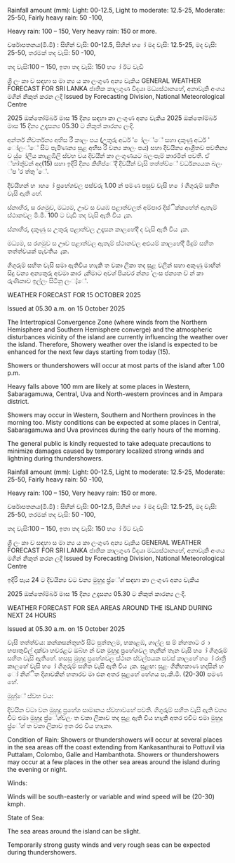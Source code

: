Rainfall amount (mm): Light: 00-12.5, Light to moderate: 12.5-25, Moderate: 25-50, Fairly heavy rain: 50 -100,

Heavy rain: 100 – 150, Very heavy rain: 150 or more.

වර්ෂාපතනය(මි.මී) : සිහින් වැසි: 00-12.5, සිහින් හ ෝ මද වැසි: 12.5-25, මද වැසි: 25-50, තරමක් තද වැසි: 50 -100,

තද වැසි:100 – 150, ඉතා තද වැසි: 150 හ ෝ ඊට වැඩි

ශ්‍රී ලං කා ව සඳහා ස මා න්‍ය ය කා ලංගුණ අන්‍ය වැකිය GENERAL WEATHER FORECAST FOR SRI LANKA ජාතික කාලගුණ විදයා මධ්‍යස්ථානහේ, අනාවැකි අංශය මගින් නිකුත් කරන ලදි Issued by Forecasting Division, National Meteorological Centre

2025 ඔක්තෝම්බර් මාස 15 දින්‍ය සඳහා කා ලංගුණ අන්‍ය වැකිය 2025 ඔක්තෝම්බර් මාස 15 දින්‍ය උදෑසන්‍ය 05.30 ට නිකුත් කාරන්‍ය ලංදි.

අන්තර් නිවර්තන්‍ය අභිස රී කාලං පය (උතුරු අර්ධ ් ෝලං්ේ සහා දකුණු අර්ධ ් ෝලං්ේ සිට පැමි්ණන්‍ය සුළ අභිස රී වන්‍ය කාලං පය) සහා දිවයින්‍ය ආශ්‍රිතව පවතින්‍ය ව යු් ෝලීය කාැළඹිලි ස්වභ වය දිවයි්න් කා ලංගුණයට බලංපෑම් කාරමින් පවතී. ඒ ්හා්තු්වන් අද(15) සහා ඉදිරි දින්‍ය කිහිප්ේදී දිවයි්න් වැසි තත්ත්ව්ේ වර්ධන්‍යයක බලං ්ප ්ර ත්තු ්ේ.

දිවයිහන් හ ාහ ෝ ප්‍රහේශවල පස්වරු 1.00 න් පමණ පසුව වැසි හ ෝ ගිගුරුම් සහිත වැසි ඇති හේ.

ස්නාහිර, ස රගමුව, මධ්‍යම, ඌව ස වයඹ පළාත්වලත් අම්පාර දිස්ික්කහේත් ඇතැම් ස්ථානවල මි.මී. 100 ට වැඩි තද වැසි ඇති විය ැක.

ස්නාහිර, දකුණු ස උතුරු පළාත්වල උදෑසන කාලහේදී ද වැසි ඇති විය ැක.

මධ්‍යම, ස රගමුව ස ඌව පළාත්වල ඇතැම් ස්ථානවල අළුයම් කාලහේදී මීදුම් සහිත තත්ත්වයක් පැවතිය ැක.

ගිගුරුම් සහිත වැසි සමා ඇතිවිය හාැකි ත වකා ලිකා තද සුළ වලින් සහා අකුණු මාඟින් සිදු වන්‍ය අන්‍යතුරු අවමා කාර ැනීමාට අවශ්‍ පියවර න්න්‍ය ්ලංස ජන්‍යත ව් න් කා රුණිකාව ඉල්ලං සිටිනු ලංැ්ේ.

WEATHER FORECAST FOR 15 OCTOBER 2025

Issued at 05.30 a.m. on 15 October 2025

The Intertropical Convergence Zone (where winds from the Northern Hemisphere and Southern Hemisphere converge) and the atmospheric disturbances vicinity of the island are currently influencing the weather over the island. Therefore, Showery weather over the island is expected to be enhanced for the next few days starting from today (15).

Showers or thundershowers will occur at most parts of the island after 1.00 p.m.

Heavy falls above 100 mm are likely at some places in Western, Sabaragamuwa, Central, Uva and North-western provinces and in Ampara district.

Showers may occur in Western, Southern and Northern provinces in the morning too. Misty conditions can be expected at some places in Central, Sabaragamuwa and Uva provinces during the early hours of the morning.

The general public is kindly requested to take adequate precautions to minimize damages caused by temporary localized strong winds and lightning during thundershowers.

Rainfall amount (mm): Light: 00-12.5, Light to moderate: 12.5-25, Moderate: 25-50, Fairly heavy rain: 50 -100,

Heavy rain: 100 – 150, Very heavy rain: 150 or more.

වර්ෂාපතනය(මි.මී) : සිහින් වැසි: 00-12.5, සිහින් හ ෝ මද වැසි: 12.5-25, මද වැසි: 25-50, තරමක් තද වැසි: 50 -100,

තද වැසි:100 – 150, ඉතා තද වැසි: 150 හ ෝ ඊට වැඩි

ශ්‍රී ලං කා ව සඳහා ස මා න්‍ය ය කා ලංගුණ අන්‍ය වැකිය GENERAL WEATHER FORECAST FOR SRI LANKA ජාතික කාලගුණ විදයා මධ්‍යස්ථානහේ, අනාවැකි අංශය මගින් නිකුත් කරන ලදි Issued by Forecasting Division, National Meteorological Centre

ඉදිරි පැය 24 ට දිවයින්‍ය වට වන්‍ය මුහුදු ප්‍ර්ේශ්‍ සඳහා කා ලංගුණ අන්‍ය වැකිය

2025 ඔක්තෝම්බර් මාස 15 දින්‍ය උදෑසන්‍ය 05.30 ට නිකුත් කාරන්‍ය ලංදි.

WEATHER FORECAST FOR SEA AREAS AROUND THE ISLAND DURING NEXT 24 HOURS

Issued at 05.30 a.m. on 15 October 2025

වැසි තත්ත්වය: කන්කසන්තුහර් සිට පුත්තලම, හකාළඹ, ගාල්ල ස ම් න්හතාට ර ා හපාතුවිල් දක්වා හවරළට ඔබ්හ න් වන මුහුදු ප්‍රහේශවල තැනින් තැන වැසි හ ෝ ගිගුරුම් සහිත වැසි ඇතිහේ. හසසු මුහුදු ප්‍රහේශවල ස්ථාන ස්වල්පයක සවස් කාලහේ හ ෝ රාත්‍රී කාලහේ වැසි හ ෝ ගිගුරුම් සහිත වැසි ඇති විය ැක. සුළඟ: සුළං ගිනිහකාණ හදසින් හ ෝ නිශ්ිත දිශාවකින් හතාරව මා එන අතර සුළහේ හේගය පැ.කි.මී. (20-30) පමණ හේ.

මුහු්ේ ස්වභ වය:

දිවයින වටා වන මුහුදු ප්‍රහේශ සාමානය ස්වභාවහේ පවතී. ගිගුරුම් සහිත වැසි ඇති වන්‍ය විට එමා මුහුදු ප්‍ර්ේශ්‍වලං ත වකා ලිකාව තද සුළ ඇති විය හාැකි අතර එවිට එමා මුහුදු ප්‍ර්ේශ්‍ ත වකා ලිකාව ඉත රළු විය හාැකා.

Condition of Rain: Showers or thundershowers will occur at several places in the sea areas off the coast extending from Kankasanthurai to Pottuvil via Puttalam, Colombo, Galle and Hambanthota. Showers or thundershowers may occur at a few places in the other sea areas around the island during the evening or night.

Winds:

Winds will be south-easterly or variable and wind speed will be (20-30) kmph.

State of Sea:

The sea areas around the island can be slight.

Temporarily strong gusty winds and very rough seas can be expected during thundershowers.